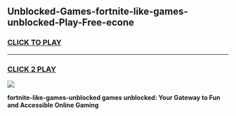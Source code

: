 
## Unblocked-Games-fortnite-like-games-unblocked-Play-Free-econe
<h3>
<a href="https://premium76.site?title=fortnite-like-games-unblocked&ref=21A">CLICK TO PLAY</a></h3>
<hr>

<h3>
<a href="https://premium76.site?title=fortnite-like-games-unblocked&ref=21A">CLICK 2 PLAY</a>
  
</h3>

<a href="https://premium76.site?title=fortnite-like-games-unblocked&ref=21A"><img src="https://clearcache.store/games.png"></a>


**fortnite-like-games-unblocked games unblocked: Your Gateway to Fun and Accessible Online Gaming**
